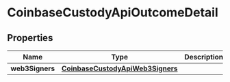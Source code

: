 
# CoinbaseCustodyApiOutcomeDetail

## Properties
Name | Type | Description | Notes
------------ | ------------- | ------------- | -------------
**web3Signers** | [**CoinbaseCustodyApiWeb3Signers**](CoinbaseCustodyApiWeb3Signers.md) |  |  [optional]



